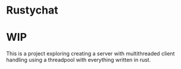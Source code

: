 # Rustychat

# WIP
This is a project exploring creating a server with multithreaded client handling using a threadpool with everything written in rust.
